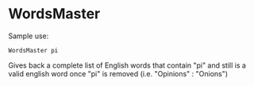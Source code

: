 # WordsMaster

Sample use: 

```
WordsMaster pi
```

Gives back a complete list of English words that contain "pi" and still is a valid english word once "pi" is removed (i.e. "Opinions" : "Onions")

